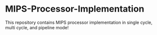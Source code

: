 # MIPS-Processor-Implementation
This repository contains MIPS processor implementation in single cycle, multi cycle, and pipeline mode!
